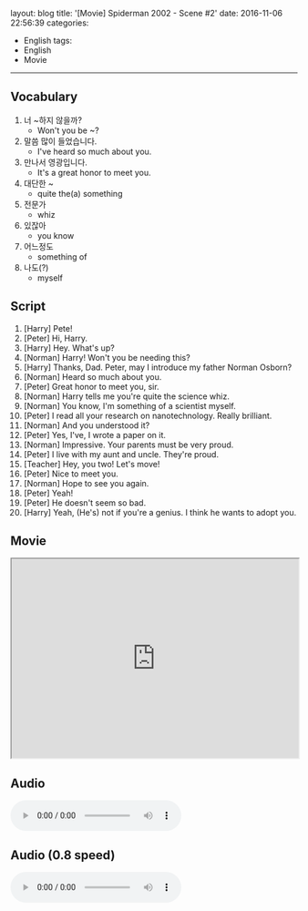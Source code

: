 layout: blog
title: '[Movie] Spiderman 2002 - Scene #2'
date: 2016-11-06 22:56:39
categories: 
- English
tags:
- English
- Movie
---

## Vocabulary
1. 너 ~하지 않을까?
    * Won't you be ~?
1. 말씀 많이 들었습니다.
    * I've heard so much about you.
2. 만나서 영광입니다.
    * It's a great honor to meet you.
3. 대단한 ~
    * quite the(a) something
4. 전문가
    * whiz
5. 있잖아
    * you know
6. 어느정도
    * something of
7. 나도(?)
    * myself
    
## Script
1. [Harry] Pete!
2. [Peter] Hi, Harry.
3. [Harry] Hey. What's up?
4. [Norman] Harry! Won't you be needing this?
5. [Harry] Thanks, Dad. Peter, may I introduce my father Norman Osborn?
6. [Norman] Heard so much about you.
7. [Peter] Great honor to meet you, sir.
8. [Norman] Harry tells me you're quite the science whiz. 
9. [Norman] You know, I'm something of a scientist myself.
9. [Peter] I read all your research on nanotechnology. Really brilliant.
10. [Norman] And you understood it?
11. [Peter] Yes, I've, I wrote a paper on it.
12. [Norman] Impressive. Your parents must be very proud.
13. [Peter] I live with my aunt and uncle. They're proud.
14. [Teacher] Hey, you two! Let's move!
15. [Peter] Nice to meet you.
16. [Norman] Hope to see you again.
17. [Peter] Yeah! 
18. [Peter] He doesn't seem so bad.
18. [Harry] Yeah, (He's) not if you're a genius. I think he wants to adopt you.

## Movie
<iframe src="https://drive.google.com/file/d/0B9gDC0WDShzmS1pZZFdpcDlXSlU/preview" width="100%" height="350"></iframe>


## Audio
<audio controls="controls">
  <source type="audio/mp3" src="http://docs.google.com/uc?export=open&id=0B9gDC0WDShzmY2ZYRWR3cnQycUU"></source>
  <p>Your browser does not support the audio element.</p>
</audio>

## Audio (0.8 speed)
<audio controls="controls">
  <source type="audio/mp3" src="http://docs.google.com/uc?export=open&id=0B9gDC0WDShzmcjVaMkQzbDVRY0E"></source>
  <p>Your browser does not support the audio element.</p>
</audio>

